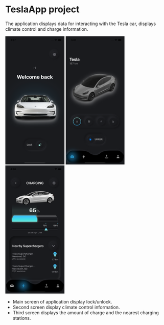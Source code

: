 # TeslaApp project
The application displays data for interacting with the Tesla car, displays climate control and charge information.

<p float="center">
  <img style="padding 10;" src="img/1.png" height="400" />
  <img style="padding 10;" src="img/2.png" height="400" /> 
  <img style="padding 10;" src="img/3.png" height="400" />
</p>

*  Main screen of application display lock/unlock.
*  Second screen display climate control information.
*  Third screen displays the amount of charge and the nearest charging stations.
